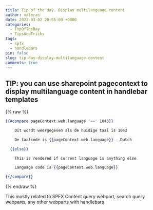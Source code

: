 ```yaml
---
title: Tip of the day. Display multilanguage content
author: valeras
date: 2023-03-02 20:55:00 +0800
categories:
  - TipOfTheDay
  - TipsAndTricks
tags:
  - spfx
  - handlebars
pin: false
slug: tip-day-display-multilanguage-content
comments: true
---
```



## TIP: you can use sharepoint pagecontext to display multilanguage content in handlebar templates

{% raw %}
```handlebars
{{#compare pageContext.web.language '==' 1043}}

    Dit wordt weergegeven als de huidige taal is 1043

    De taalcode is {{pageContext.web.language}} - Dutch

  {{else}}

    This is rendered if current language is anything else

    Language code is {{pageContext.web.language}} 

{{/compare}}
```
{% endraw %}

This mostly related to SPFX Content query webpart, search query webparts, any other webparts with handlebars
